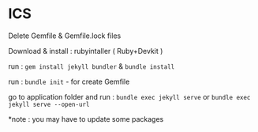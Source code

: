 # ICS

Delete Gemfile & Gemfile.lock files

Download & install : rubyintaller ( Ruby+Devkit )

run : `gem install jekyll bundler` & `bundle install`

run : `bundle init` - for create Gemfile

go to application folder and run : `bundle exec jekyll serve` or `bundle exec jekyll serve --open-url`

*note : you may have to update some packages
